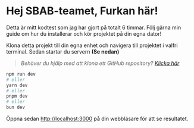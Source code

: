 # Hej SBAB-teamet, **Furkan** här!

Detta är mitt kodtest som jag har gjort på totalt 6 timmar. Följ gärna min guide om hur du installerar och kör projektet på din egna dator!

Klona detta projekt till din egna enhet och navigera till projektet i valfri terminal. Sedan startar du servern **(Se nedan)**

> _Behöver du hjälp med att klona ett GitHub repository? [Klicka här](https://docs.github.com/en/repositories/creating-and-managing-repositories/cloning-a-repository)_

```bash
npm run dev
# eller
yarn dev
# eller
pnpm dev
# eller
bun dev
```

Öppna sedan [http://localhost:3000](http://localhost:3000) på din webbläsare för att se resultatet.
